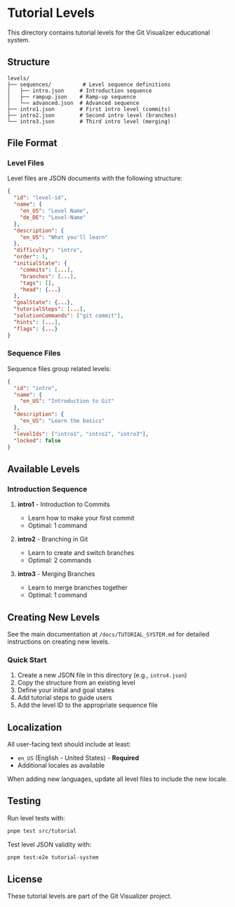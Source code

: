 # Tutorial Levels

This directory contains tutorial levels for the Git Visualizer educational system.

## Structure

```
levels/
├── sequences/          # Level sequence definitions
│   ├── intro.json     # Introduction sequence
│   ├── rampup.json    # Ramp-up sequence
│   └── advanced.json  # Advanced sequence
├── intro1.json        # First intro level (commits)
├── intro2.json        # Second intro level (branches)
└── intro3.json        # Third intro level (merging)
```

## File Format

### Level Files

Level files are JSON documents with the following structure:

```json
{
  "id": "level-id",
  "name": {
    "en_US": "Level Name",
    "de_DE": "Level-Name"
  },
  "description": {
    "en_US": "What you'll learn"
  },
  "difficulty": "intro",
  "order": 1,
  "initialState": {
    "commits": [...],
    "branches": [...],
    "tags": [],
    "head": {...}
  },
  "goalState": {...},
  "tutorialSteps": [...],
  "solutionCommands": ["git commit"],
  "hints": [...],
  "flags": {...}
}
```

### Sequence Files

Sequence files group related levels:

```json
{
  "id": "intro",
  "name": {
    "en_US": "Introduction to Git"
  },
  "description": {
    "en_US": "Learn the basics"
  },
  "levelIds": ["intro1", "intro2", "intro3"],
  "locked": false
}
```

## Available Levels

### Introduction Sequence

1. **intro1** - Introduction to Commits
   - Learn how to make your first commit
   - Optimal: 1 command

2. **intro2** - Branching in Git
   - Learn to create and switch branches
   - Optimal: 2 commands

3. **intro3** - Merging Branches
   - Learn to merge branches together
   - Optimal: 1 command

## Creating New Levels

See the main documentation at `/docs/TUTORIAL_SYSTEM.md` for detailed instructions on creating new levels.

### Quick Start

1. Create a new JSON file in this directory (e.g., `intro4.json`)
2. Copy the structure from an existing level
3. Define your initial and goal states
4. Add tutorial steps to guide users
5. Add the level ID to the appropriate sequence file

## Localization

All user-facing text should include at least:
- `en_US` (English - United States) - **Required**
- Additional locales as available

When adding new languages, update all level files to include the new locale.

## Testing

Run level tests with:

```bash
pnpm test src/tutorial
```

Test level JSON validity with:

```bash
pnpm test:e2e tutorial-system
```

## License

These tutorial levels are part of the Git Visualizer project.
